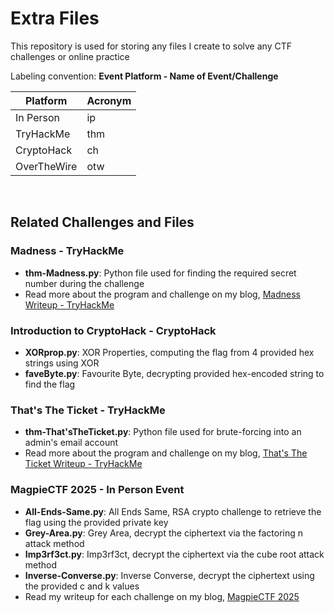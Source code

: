 # Extra Files

This repository is used for storing any files I create to solve any CTF challenges or online practice <br>

Labeling convention: **Event Platform - Name of Event/Challenge** <br>

| Platform               | Acronym |
|------------------------|---------|
| In Person              | ip      |
| TryHackMe              | thm     |
| CryptoHack             | ch      |
| OverTheWire            | otw     |

<br>

## Related Challenges and Files
### Madness - TryHackMe
- **thm-Madness.py**: Python file used for finding the required secret number during the challenge
- Read more about the program and challenge on my blog, [Madness Writeup - TryHackMe](https://cdenton1.github.io/2024/12/26/Madness-Writeup-TryHackMe.html)
### Introduction to CryptoHack - CryptoHack
- **XORprop.py**: XOR Properties, computing the flag from 4 provided hex strings using XOR
- **faveByte.py**: Favourite Byte, decrypting provided hex-encoded string to find the flag
### That's The Ticket - TryHackMe
- **thm-That'sTheTicket.py**: Python file used for brute-forcing into an admin's email account
- Read more about the program and challenge on my blog, [That's The Ticket Writeup - TryHackMe](https://cdenton1.github.io/2025/01/01/That's-The-Ticket-Writeup-TryHackMe.html)
### MagpieCTF 2025 - In Person Event
- **All-Ends-Same.py**: All Ends Same, RSA crypto challenge to retrieve the flag using the provided private key
- **Grey-Area.py**: Grey Area, decrypt the ciphertext via the factoring n attack method
- **Imp3rf3ct.py**: Imp3rf3ct, decrypt the ciphertext via the cube root attack method
- **Inverse-Converse.py**: Inverse Converse, decrypt the ciphertext using the provided c and k values
- Read my writeup for each challenge on my blog, [MagpieCTF 2025](https://cdenton1.github.io/2025/02/28/MagpieCTF-25.html)
